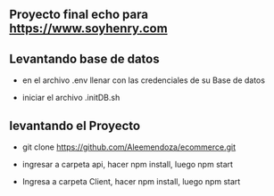 
## Proyecto final echo para https://www.soyhenry.com


## Levantando base de datos 

- en el archivo .env llenar con las credenciales de su Base de datos

- iniciar el archivo .initDB.sh
  

## levantando el Proyecto

- git clone https://github.com/Aleemendoza/ecommerce.git

- ingresar a carpeta api, hacer npm install, luego npm start

- Ingresa a carpeta Client, hacer npm install, luego npm start


